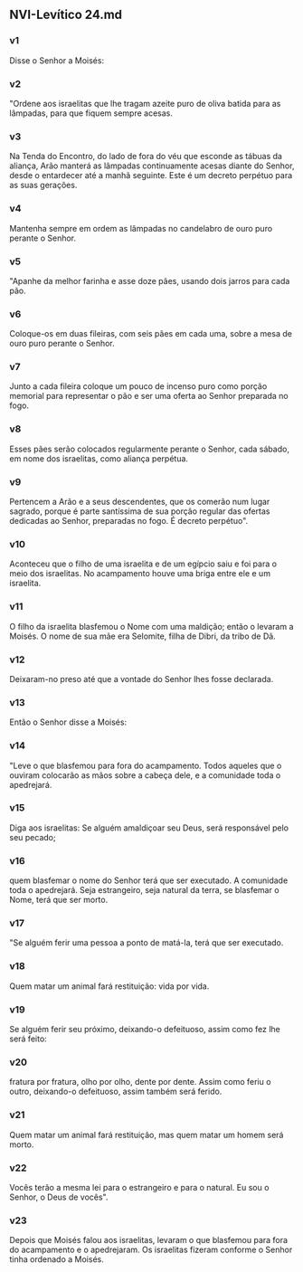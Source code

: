 ## NVI-Levítico 24.md
### v1
 Disse o Senhor a Moisés:
### v2
 "Ordene aos israelitas que lhe tragam azeite puro de oliva batida para as lâmpadas, para que fiquem sempre acesas.
### v3
 Na Tenda do Encontro, do lado de fora do véu que esconde as tábuas da aliança, Arão manterá as lâmpadas continuamente acesas diante do Senhor, desde o entardecer até a manhã seguinte. Este é um decreto perpétuo para as suas gerações.
### v4
 Mantenha sempre em ordem as lâmpadas no candelabro de ouro puro perante o Senhor.
### v5
 "Apanhe da melhor farinha e asse doze pães, usando dois jarros para cada pão.
### v6
 Coloque-os em duas fileiras, com seis pães em cada uma, sobre a mesa de ouro puro perante o Senhor.
### v7
 Junto a cada fileira coloque um pouco de incenso puro como porção memorial para representar o pão e ser uma oferta ao Senhor preparada no fogo.
### v8
 Esses pães serão colocados regularmente perante o Senhor, cada sábado, em nome dos israelitas, como aliança perpétua.
### v9
 Pertencem a Arão e a seus descendentes, que os comerão num lugar sagrado, porque é parte santíssima de sua porção regular das ofertas dedicadas ao Senhor, preparadas no fogo. É decreto perpétuo".
### v10
 Aconteceu que o filho de uma israelita e de um egípcio saiu e foi para o meio dos israelitas. No acampamento houve uma briga entre ele e um israelita.
### v11
 O filho da israelita blasfemou o Nome com uma maldição; então o levaram a Moisés. O nome de sua mãe era Selomite, filha de Dibri, da tribo de Dã.
### v12
 Deixaram-no preso até que a vontade do Senhor lhes fosse declarada.
### v13
 Então o Senhor disse a Moisés:
### v14
 "Leve o que blasfemou para fora do acampamento. Todos aqueles que o ouviram colocarão as mãos sobre a cabeça dele, e a comunidade toda o apedrejará.
### v15
 Diga aos israelitas: Se alguém amaldiçoar seu Deus, será responsável pelo seu pecado;
### v16
 quem blasfemar o nome do Senhor terá que ser executado. A comunidade toda o apedrejará. Seja estrangeiro, seja natural da terra, se blasfemar o Nome, terá que ser morto.
### v17
 "Se alguém ferir uma pessoa a ponto de matá-la, terá que ser executado.
### v18
 Quem matar um animal fará restituição: vida por vida.
### v19
 Se alguém ferir seu próximo, deixando-o defeituoso, assim como fez lhe será feito:
### v20
 fratura por fratura, olho por olho, dente por dente. Assim como feriu o outro, deixando-o defeituoso, assim também será ferido.
### v21
 Quem matar um animal fará restituição, mas quem matar um homem será morto.
### v22
 Vocês terão a mesma lei para o estrangeiro e para o natural. Eu sou o Senhor, o Deus de vocês".
### v23
 Depois que Moisés falou aos israelitas, levaram o que blasfemou para fora do acampamento e o apedrejaram. Os israelitas fizeram conforme o Senhor tinha ordenado a Moisés.
